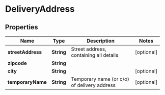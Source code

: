 

# DeliveryAddress

## Properties

Name | Type | Description | Notes
------------ | ------------- | ------------- | -------------
**streetAddress** | **String** | Street address, containing all details |  [optional]
**zipcode** | **String** |  | 
**city** | **String** |  |  [optional]
**temporaryName** | **String** | Temporary name (or c/o) of delivery address |  [optional]





